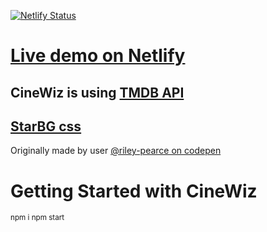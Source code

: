 [![Netlify Status](https://api.netlify.com/api/v1/badges/7c14a5af-05ac-4499-b74e-ee545fff2362/deploy-status)](https://main--cinewiz.netlify.app/)

# [Live demo on Netlify](https://main--cinewiz.netlify.app/)


## CineWiz is using [TMDB API](https://www.themoviedb.org/documentation/api)


## [StarBG css](https://codepen.io/riley-pearce/pen/OJWPjZM)
Originally made by user [@riley-pearce on codepen](https://codepen.io/riley-pearce)


# Getting Started with CineWiz
<sup>
npm i 
</sup>

<sup>
npm start
</sup>
